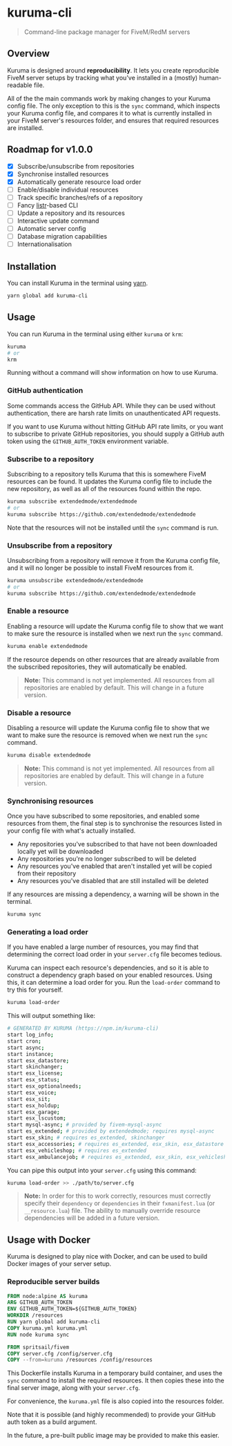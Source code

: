 # kuruma-cli

> Command-line package manager for FiveM/RedM servers

## Overview

Kuruma is designed around **reproducibility**. It lets you create reproducible FiveM server setups by tracking what you've installed in a (mostly) human-readable file.

All of the the main commands work by making changes to your Kuruma config file. The only exception to this is the `sync` command, which inspects your Kuruma config file, and compares it to what is currently installed in your FiveM server's resources folder, and ensures that required resources are installed.

## Roadmap for v1.0.0

- [x] Subscribe/unsubscribe from repositories
- [x] Synchronise installed resources
- [x] Automatically generate resource load order
- [ ] Enable/disable individual resources
- [ ] Track specific branches/refs of a repository
- [ ] Fancy [listr](https://npm.im/listr)-based CLI
- [ ] Update a repository and its resources
- [ ] Interactive update command
- [ ] Automatic server config
- [ ] Database migration capabilities
- [ ] Internationalisation

## Installation

You can install Kuruma in the terminal using [yarn](https://yarnpkg.com).

```bash
yarn global add kuruma-cli
```

## Usage

You can run Kuruma in the terminal using either `kuruma` or `krm`:

```bash
kuruma
# or
krm
```

Running without a command will show information on how to use Kuruma.

### GitHub authentication

Some commands access the GitHub API. While they can be used without authentication, there are harsh rate limits on unauthenticated API requests.

If you want to use Kuruma without hitting GitHub API rate limits, or you want to subscribe to private GitHub repositories, you should supply a GitHub auth token using the `GITHUB_AUTH_TOKEN` environment variable.

### Subscribe to a repository

Subscribing to a repository tells Kuruma that this is somewhere
FiveM resources can be found. It updates the Kuruma config file to include the new repository, as well as all of the resources found within the repo.

```bash
kuruma subscribe extendedmode/extendedmode
# or
kuruma subscribe https://github.com/extendedmode/extendedmode
```

Note that the resources will not be installed until the `sync` command is run.

### Unsubscribe from a repository

Unsubscribing from a repository will remove it from the Kuruma config file, and it will no longer be possible to install FiveM resources from it.

```bash
kuruma unsubscribe extendedmode/extendedmode
# or
kuruma subscribe https://github.com/extendedmode/extendedmode
```

### Enable a resource

Enabling a resource will update the Kuruma config file to show that we want to make sure the resource is installed when we next run the `sync` command.

```bash
kuruma enable extendedmode
```

If the resource depends on other resources that are already available from the subscribed repositories, they will automatically be enabled.

> **Note:** This command is not yet implemented. All resources from all repositories are enabled by default. This will change in a future version.

### Disable a resource

Disabling a resource will update the Kuruma config file to show that we want to make sure the resource is removed when we next run the `sync` command.

```bash
kuruma disable extendedmode
```

> **Note:** This command is not yet implemented. All resources from all repositories are enabled by default. This will change in a future version.

### Synchronising resources

Once you have subscribed to some repositories, and enabled some resources from them, the final step is to synchronise the resources listed in your config file with what's actually installed.

- Any repositories you've subscribed to that have not been downloaded locally yet will be downloaded
- Any repositories you're no longer subscribed to will be deleted
- Any resources you've enabled that aren't installed yet will be copied from their repository
- Any resources you've disabled that are still installed will be deleted

If any resources are missing a dependency, a warning will be shown in the terminal.

```bash
kuruma sync
```

### Generating a load order

If you have enabled a large number of resources, you may find that determining the correct load
order in your `server.cfg` file becomes tedious.

Kuruma can inspect each resource's dependencies, and so it is able to construct a dependency graph based on your enabled resources. Using this, it can determine a load order for you. Run the `load-order` command to try this for yourself.

```bash
kuruma load-order
```

This will output something like:

```sh
# GENERATED BY KURUMA (https://npm.im/kuruma-cli)
start log_info;
start cron;
start async;
start instance;
start esx_datastore;
start skinchanger;
start esx_license;
start esx_status;
start esx_optionalneeds;
start esx_voice;
start esx_sit;
start esx_holdup;
start esx_garage;
start esx_lscustom;
start mysql-async; # provided by fivem-mysql-async
start es_extended; # provided by extendedmode; requires mysql-async
start esx_skin; # requires es_extended, skinchanger
start esx_accessories; # requires es_extended, esx_skin, esx_datastore
start esx_vehicleshop; # requires es_extended
start esx_ambulancejob; # requires es_extended, esx_skin, esx_vehicleshop
```

You can pipe this output into your `server.cfg` using this command:

```bash
kuruma load-order >> ./path/to/server.cfg
```

> **Note:** In order for this to work correctly, resources must correctly specify their `dependency` or `dependencies` in their `fxmanifest.lua` (or `__resource.lua`) file. The ability to manually override resource dependencies will be added in a future version.

## Usage with Docker

Kuruma is designed to play nice with Docker, and can be used to build Docker images of your server setup.

### Reproducible server builds

```Dockerfile
FROM node:alpine AS kuruma
ARG GITHUB_AUTH_TOKEN
ENV GITHUB_AUTH_TOKEN=${GITHUB_AUTH_TOKEN}
WORKDIR /resources
RUN yarn global add kuruma-cli
COPY kuruma.yml kuruma.yml
RUN node kuruma sync

FROM spritsail/fivem
COPY server.cfg /config/server.cfg
COPY --from=kuruma /resources /config/resources
```

This Dockerfile installs Kuruma in a temporary build container, and uses the `sync` command to install the required resources. It then copies these into the final server image, along with your `server.cfg`.

For convenience, the `kuruma.yml` file is also copied into the resources folder.

Note that it is possible (and highly recommended) to provide your GitHub auth token as a build argument.

In the future, a pre-built public image may be provided to make this easier.
